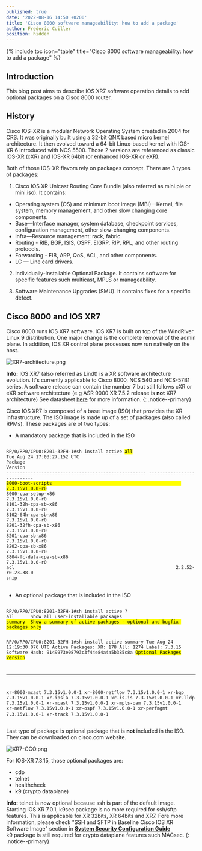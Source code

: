 ```yaml
---
published: true
date: '2022-08-16 14:50 +0200'
title: 'Cisco 8000 software manageability: how to add a package'
author: Frederic Cuiller
position: hidden
---
```

{% include toc icon="table" title="Cisco 8000 software manageability: how to add a package" %}

## Introduction 

This blog post aims to describe IOS XR7 software operation details to add optional packages on a Cisco 8000 router.

## History 

Cisco IOS-XR is a modular Network Operating System created in 2004 for CRS. It was originally built using a 32-bit QNX based micro kernel architecture. It then evolved toward a 64-bit Linux-based kernel with IOS-XR 6 introduced with NCS 5500. Those 2 versions are referenced as classic IOS-XR (cXR) and IOS-XR 64bit (or enhanced IOS-XR or eXR).  

Both of those IOS-XR flavors rely on packages concept. There are 3 types of packages: 
1. Cisco IOS XR Unicast Routing Core Bundle (also referred as mini.pie or mini.iso). It contains: 
- Operating system (OS) and minimum boot image (MBI)—Kernel, file system, memory management, and other slow changing core components.  
- Base—Interface manager, system database, checkpoint services, configuration management, other slow-changing components.  
- Infra—Resource management: rack, fabric. 
- Routing - RIB, BGP, ISIS, OSPF, EIGRP, RIP, RPL, and other routing protocols. 
- Forwarding - FIB, ARP, QoS, ACL, and other components. 
- LC — Line card drivers.  

2. Individually-Installable Optional Package. It contains software for specific features such multicast, MPLS or manageability. 

3. Software Maintenance Upgrades (SMU). It contains fixes for a specific defect.

## Cisco 8000 and IOS XR7 

Cisco 8000 runs IOS XR7 software. IOS XR7 is built on top of the WindRiver Linux 9 distribution. One major change is the complete removal of the admin plane. In addition, IOS XR control plane processes now run natively on the host.  

![XR7-architecture.png]({{site.baseurl}}/images/XR7-architecture.png)

**Info:** IOS XR7 (also referred as Lindt) is a XR software architecture evolution. It's currently applicable to Cisco 8000, NCS 540 and NCS-57B1 series. A software release can contain the number 7 but still follows cXR or eXR software architecture (e.g ASR 9000 XR 7.5.2 release is **not** XR7 architecture) 
See datasheet [here](https://www.cisco.com/c/en/us/products/collateral/ios-nx-os-software/ios-xr-software/datasheet-c78-743014.html) for more information.
{: .notice--primary}

Cisco IOS XR7 is composed of a base image (ISO) that provides the XR infrastructure. The ISO image is made up of a set of packages (also called RPMs). These packages are of two types:  

- A mandatory package that is included in the ISO

<div class="highlighter-rouge">
<pre class="highlight">
<code>
RP/0/RP0/CPU0:8201-32FH-1#sh install active <mark>all</mark>
Tue Aug 24 17:03:27.152 UTC 
Package                                                                  Version 
---------------------------------------------------- --------------------------- 
<mark>8000-boot-scripts                                                7.3.15v1.0.0-r0</mark>
8000-cpa-setup-x86                                               7.3.15v1.0.0-r0 
8101-32h-cpa-sb-x86                                              7.3.15v1.0.0-r0 
8102-64h-cpa-sb-x86                                              7.3.15v1.0.0-r0 
8201-32fh-cpa-sb-x86                                             7.3.15v1.0.0-r0 
8201-cpa-sb-x86                                                  7.3.15v1.0.0-r0 
8202-cpa-sb-x86                                                  7.3.15v1.0.0-r0 
8804-fc-data-cpa-sb-x86                                          7.3.15v1.0.0-r0 
acl                                                            2.2.52-r0.23.38.0 
snip
</code>
</pre>
</div>
  
 - An optional package that is included in the ISO

<div class="highlighter-rouge">
<pre class="highlight">
<code>
RP/0/RP0/CPU0:8201-32FH-1#sh install active ? 
all      Show all user-installable packages 
<mark>summary  Show a summary of active packages - optional and bugfix packages only</mark> 

RP/0/RP0/CPU0:8201-32FH-1#sh install active summary 
Tue Aug 24 12:19:30.076 UTC 
Active Packages:    XR: 178    All: 1274 
Label:              7.3.15 
Software Hash:      9149973e08793c3f44e84a4a5b385c8a 
<mark>Optional Packages                                                        Version</mark>
---------------------------------------------------- --------------------------- 
xr-8000-mcast                                                     7.3.15v1.0.0-1 
xr-8000-netflow                                                   7.3.15v1.0.0-1 
xr-bgp                                                            7.3.15v1.0.0-1 
xr-ipsla                                                          7.3.15v1.0.0-1 
xr-is-is                                                          7.3.15v1.0.0-1 
xr-lldp                                                           7.3.15v1.0.0-1 
xr-mcast                                                          7.3.15v1.0.0-1 
xr-mpls-oam                                                       7.3.15v1.0.0-1 
xr-netflow                                                        7.3.15v1.0.0-1 
xr-ospf                                                           7.3.15v1.0.0-1 
xr-perfmgmt                                                       7.3.15v1.0.0-1 
xr-track                                                          7.3.15v1.0.0-1 
</code>
</pre>
</div>
 
Last type of package is optional package that is **not** included in the ISO. They can be downloaded on cisco.com website. 

![XR7-CCO.png]({{site.baseurl}}/images/XR7-CCO.png)

For IOS-XR 7.3.15, those optional packages are:
- cdp
- telnet
- healthcheck
- k9 (crypto dataplane)

**Info:** telnet is now optional because ssh is part of the default image. Starting IOS XR 7.0.1, k9sec package is no more required for ssh/sftp features.  This is applicable for XR 32bits, XR 64bits and XR7. Fore more information, please check "SSH and SFTP in Baseline Cisco IOS XR Software Image" section in [**System Security Configuration Guide**](https://www.cisco.com/c/en/us/td/docs/iosxr/cisco8000/security/70x/b-system-security-cg-cisco8000-70x/implementing-secure-shell.html#concept_url_rxk_m3b)  
k9 package is still required for crypto dataplane features such MACsec.
{: .notice--primary}